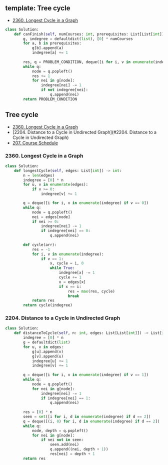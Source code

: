 ## template: Tree cycle

* [2360. Longest Cycle in a Graph](#2360-Longest-Cycle-in-a-Graph)

```python
class Solution:
    def canFinish(self, numCourses: int, prerequisites: List[List[int]]) -> bool:
        g, indegree = defaultdict(list), [0] * numCourses
        for a, b in prerequisites:
            g[b].append(a)
            indegree[a] += 1
        
        res, q = PROBLEM_CONDITION, deque([i for i, v in enumerate(indegree) if v == 0])
        while q:
            node = q.popleft()
            res += 1
            for nei in g[node]:
                indegree[nei] -= 1
                if not indegree[nei]:
                    q.append(nei)
        return PROBLEM_CONDITION
```


## Tree cycle

* [2360. Longest Cycle in a Graph](#2360-Longest-Cycle-in-a-Graph)
* [2204. Distance to a Cycle in Undirected Graph](#2204. Distance to a Cycle in Undirected Graph)
* [207. Course Schedule](#207-course-schedule)

### 2360. Longest Cycle in a Graph

```python
class Solution:
    def longestCycle(self, edges: List[int]) -> int:
        n = len(edges)
        indegree = [0] * n
        for u, v in enumerate(edges):
            if v >= 0:
                indegree[v] += 1

        q = deque([i for i, v in enumerate(indegree) if v == 0])
        while q:
            node = q.popleft()
            nei = edges[node]
            if nei >= 0:
                indegree[nei] -= 1
                if indegree[nei] == 0:
                    q.append(nei)
        
        def cycle(arr):
            res = -1
            for i, v in enumerate(indegree):
                if v == 1:
                    x, cycle = i, 0
                    while True:
                        indegree[x] -= 1
                        cycle += 1
                        x = edges[x]
                        if x == i:
                            res = max(res, cycle)
                            break
            return res
        return cycle(indegree)
```

### 2204. Distance to a Cycle in Undirected Graph

```python
class Solution:
    def distanceToCycle(self, n: int, edges: List[List[int]]) -> List[int]:
        indegree = [0] * n 
        g = defaultdict(list)
        for u, v in edges:
            g[u].append(v)
            g[v].append(u)
            indegree[u] += 1
            indegree[v] += 1
        
        q = deque([i for i, v in enumerate(indegree) if v == 1])
        while q:
            node = q.popleft()
            for nei in g[node]:
                indegree[nei] -= 1
                if indegree[nei] == 1:
                    q.append(nei)
        
        res = [0] * n 
        seen = set([i for i, d in enumerate(indegree) if d == 2])
        q = deque([(i, 0) for i, d in enumerate(indegree) if d == 2])
        while q:
            node, depth = q.popleft()
            for nei in g[node]:
                if nei not in seen:
                    seen.add(nei)
                    q.append((nei, depth + 1))
                    res[nei] = depth + 1
        return res
```